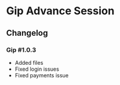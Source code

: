 # Gip Advance Session

## Changelog

### Gip #1.0.3
- Added files
- Fixed login issues
- Fixed payments issue
